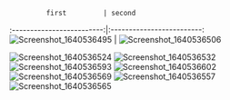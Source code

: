              first         | second   
:-------------------------:|:-------------------------:
![Screenshot_1640536495](https://user-images.githubusercontent.com/65075121/147414581-1cb2ded4-5a68-44c3-889f-6d5de50bfffb.png)  |  ![Screenshot_1640536506](https://user-images.githubusercontent.com/65075121/147414583-fc803bc2-3655-4a65-b821-e14daab9a7f4.png)


 

![Screenshot_1640536524](https://user-images.githubusercontent.com/65075121/147414584-d4052cc4-9822-4ad7-bace-0dfa4a70962a.png)
![Screenshot_1640536532](https://user-images.githubusercontent.com/65075121/147414587-8198ff02-df95-4d57-b530-681d5598cb26.png)
![Screenshot_1640536593](https://user-images.githubusercontent.com/65075121/147414590-963f1b31-e169-4328-8921-1619da45e62a.png)
![Screenshot_1640536602](https://user-images.githubusercontent.com/65075121/147414591-e8c929fc-1642-411d-80d9-4efcacc28ac5.png)
![Screenshot_1640536569](https://user-images.githubusercontent.com/65075121/147414592-cc60ea32-b394-46d7-b323-58bc746f848a.png)
![Screenshot_1640536557](https://user-images.githubusercontent.com/65075121/147414597-6def140e-e46a-4b0b-85a9-4b1e1bf98609.png)
![Screenshot_1640536565](https://user-images.githubusercontent.com/65075121/147414601-9f3841e1-bedb-4aba-bc53-115fe6e55406.png)
